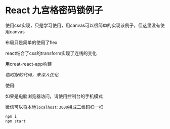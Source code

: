 # React 九宫格密码锁例子
使用css实现，只是学习使用，用canvas可以很简单的实现该例子，但这里没有使用canvas

布局只是简单的使用了flex

react结合了css的transform实现了连线的变化

用creat-react-app构建

*临时敲的代码，未深入优化*

使用:

如果是电脑浏览器访问，请使用控制台的手机模式

微信可以将本地`localhost:3000`换成二维码扫一扫

```bash
npm i
npm start
```
